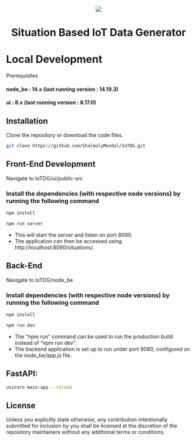 <div align="center">

  <img src="https://user-images.githubusercontent.com/4072962/38543709-fb04c520-3cad-11e8-8e23-0bb1155f16ae.png" />

  <h1>Situation Based IoT Data Generator</h1>

</div>

# Local Development

Prerequisites

#### node_be : 14.x (last running version : 14.19.3)
#### ui : 8.x (last running version : 8.17.0)

## Installation
Clone the repository or download the code files.

```bash
git clone https://github.com/ShalmolyMondal/IoTDG.git
```

## Front-End Development

Navigate to IoTDG/ui/public-src

### Install the dependencies (with respective node versions) by running the following command

```bash
npm install
```
```bash
npm run server
```

- This will start the server and listen on port 8090.
- The application can then be accessed using http://localhost:8090/situations/.

## Back-End 

Navigate to IoTDG/node_be

### Install dependencies (with respective node versions) by running the following command

```bash
npm install
```

```bash
npm run dev
```

- The “npm run” command can be used to run the production build instead of “npm run dev”.
- The backend application is set up to run under port 9080, configured on the node_be/app.js file.
  

## FastAPI:

```bash
uvicorn main:app --reload
```

## License

Unless you explicitly state otherwise, any contribution intentionally submitted for inclusion by you shall be licensed at the discretion of the repository maintainers without any additional terms or conditions.
